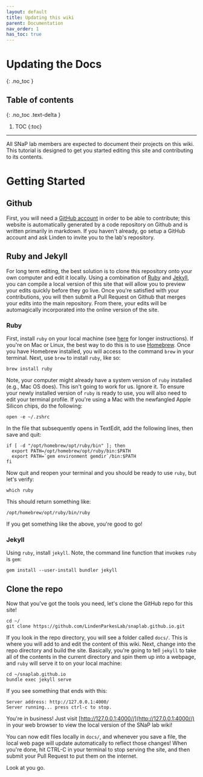 ```yaml
---
layout: default
title: Updating this wiki
parent: Documentation
nav_order: 1
has_toc: true
---
```


# Updating the Docs
{: .no_toc }

## Table of contents
{: .no_toc .text-delta }

1. TOC
{:toc}

---
All SNaP lab members are expected to document their projects on this wiki. This tutorial is designed to get you started editing this site and contributing to its contents.


# Getting Started

## Github

First, you will need a [GitHub account](https://github.com) in order to be able to contribute; this website is automatically generated by a code repository on Github and is written primarily in markdown. If you haven't already, go setup a GitHub account and ask Linden to invite you to the lab's repository.

## Ruby and Jekyll

For long term editing, the best solution is to clone this repository onto your own computer and edit it locally. Using a combination of [Ruby](https://www.ruby-lang.org/en/) and [Jekyll](https://jekyllrb.com/), you can compile a local version of this site that will allow you to preview your edits quickly before they go live. Once you're satisfied with your contributions, you will then submit a Pull Request on Github that merges your edits into the main repository. From there, your edits will be automagically incorporated into the online version of the site.

### Ruby

First, install `ruby` on your local machine (see [here](https://mac.install.guide/ruby/13) for longer instructions). If you're on Mac or Linux, the best way to do this is to use [Homebrew](https://brew.sh/). Once you have Homebrew installed, you will access to the command `brew` in your terminal. Next, use `brew` to install `ruby`, like so:

```
brew install ruby
```

Note, your computer might already have a system version of `ruby` installed (e.g., Mac OS does). This isn't going to work for us. Ignore it. To ensure your newly installed version of `ruby` is ready to use, you will also need to edit your terminal profile. If you're using a Mac with the newfangled Apple Silicon chips, do the following:

```
open -e ~/.zshrc
```

In the file that subsequently opens in TextEdit, add the following lines, then save and quit:

```
if [ -d "/opt/homebrew/opt/ruby/bin" ]; then
  export PATH=/opt/homebrew/opt/ruby/bin:$PATH
  export PATH=`gem environment gemdir`/bin:$PATH
fi
```

Now quit and reopen your terminal and you should be ready to use `ruby`, but let's verify:

```
which ruby
```

This should return something like:

```
/opt/homebrew/opt/ruby/bin/ruby
```

If you get something like the above, you're good to go!

### Jekyll

Using `ruby`, install `jekyll`. Note, the command line function that invokes `ruby` is `gem`:

```
gem install --user-install bundler jekyll
```

## Clone the repo

Now that you've got the tools you need, let's clone the GitHub repo for this site!

```
cd ~/
git clone https://github.com/LindenParkesLab/snaplab.github.io.git
```

If you look in the repo directory, you will see a folder called `docs/`. This is where you will add to and edit the content of this wiki. Next, change into the repo directory and build the site. Basically, you're going to tell `jekyll` to take all of the contents in the current directory and spin them up into a webpage, and `ruby` will serve it to on your local machine:

```
cd ~/snaplab.github.io
bundle exec jekyll serve
```

If you see something that ends with this:

```
Server address: http://127.0.0.1:4000/
Server running... press ctrl-c to stop.
```

You're in business! Just visit [http://127.0.0.1:4000//](http://127.0.0.1:4000//) in your web browser to view the local version of the SNaP lab wiki!

You can now edit files locally in `docs/`, and whenever you save a file, the local web page will update automatically to reflect those changes!
When you're done, hit CTRL-C in your terminal to stop serving the site, and then submit your Pull Request to put them on the internet.

Look at you go.